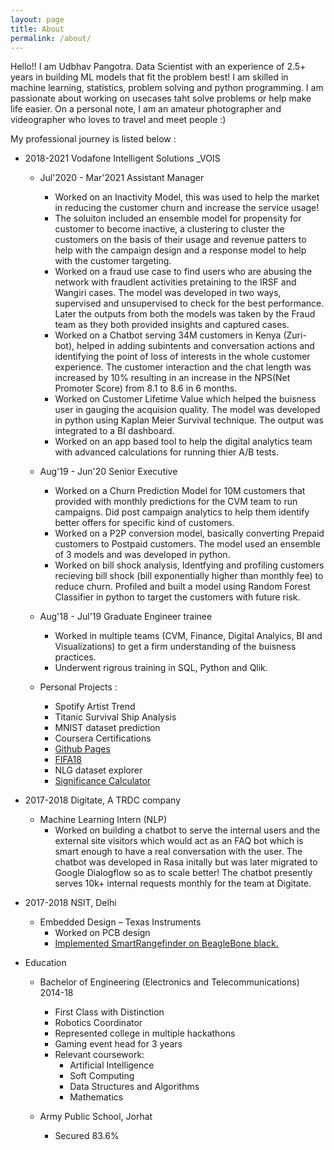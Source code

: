 ```yaml
---
layout: page
title: About
permalink: /about/
---
```

Hello!!
I am Udbhav Pangotra.
Data Scientist with an experience of 2.5+ years in building ML models that fit the problem best! 
I am skilled in machine learning, statistics, problem solving and python programming. I am passionate about working on usecases taht solve problems or help make life easier.
On a personal note, I am an amateur photographer and videographer who loves to travel and meet people :)

My professional journey is listed below : 
- 2018-2021 Vodafone Intelligent Solutions _VOIS
  - Jul'2020 - Mar'2021 Assistant Manager   
    - Worked on an Inactivity Model, this was used to help the market in reducing the customer churn and increase the service usage! 
    - The soluiton included an ensemble model for propensity for customer to become inactive, a clustering to cluster the customers on the basis of their usage and revenue patters to help with the campaign design and a response model to help with the customer targeting. 
    - Worked on a fraud use case to find users who are abusing the network with fraudlent activities pretaining to the IRSF and Wangiri cases. The model was developed in two ways, supervised and unsupervised to check for the best performance. Later the outputs from both the models was taken by the Fraud team as they both provided insights and captured cases.
    - Worked on a Chatbot serving 34M customers in Kenya (Zuri-bot), helped in adding subintents and conversation actions and identifying the point of loss of interests in the whole customer experience. The customer interaction and the chat length was increased by 10% resulting in an increase in the NPS(Net Promoter Score) from 8.1 to 8.6 in 6 months.
    - Worked on Customer Lifetime Value which helped the buisness user in gauging the acquision quality. The model was developed in python using Kaplan Meier Survival technique. The output was integrated to a BI dashboard. 
    - Worked on an app based tool to help the digital analytics team with advanced calculations for running thier A/B tests.
  - Aug'19 - Jun'20 Senior Executive
    - Worked on a Churn Prediction Model for 10M customers that provided with monthly predictions for the CVM team to run campaigns. Did post campaign analytics to help them identify better offers for specific kind of customers.
    - Worked on a P2P conversion model, basically converting Prepaid customers to Postpaid customers. The model used an ensemble of 3 models and was developed in python.
    - Worked on bill shock analysis, Identfying and profiling customers recieving bill shock (bill exponentially higher than monthly fee) to reduce churn. Profiled and built a model using Random Forest Classifier in python to target the customers with future risk.
  - Aug'18 - Jul'19 Graduate Engineer trainee
    - Worked in multiple teams (CVM, Finance, Digital Analyics, BI and Visualizations) to get a firm understanding of the buisness practices. 
    - Underwent rigrous training in SQL, Python and Qlik.

  - Personal Projects :
    - Spotify Artist Trend 
    - Titanic Survival Ship Analysis
    - MNIST dataset prediction
    - Coursera Certifications
    - [Github Pages](https://github.com/napster-powergeek/my-blog)
    - [FIFA18](https://github.com/napster-powergeek/FIFA-WorldCup-2018)
    - NLG dataset explorer
    - [Significance Calculator](https://github.com/napster-powergeek/Significance-Testing)
    

- 2017-2018 Digitate, A TRDC company 
  - Machine Learning Intern (NLP) 
    - Worked on building a chatbot to serve the internal users and the external site visitors which would act as an FAQ bot which is smart enough to have a real conversation with the user. The chatbot was developed in Rasa initally but was later migrated to Google Dialogflow so as to scale better!  The chatbot presently serves 10k+ internal requests monthly for the team at Digitate.

- 2017-2018 NSIT, Delhi
  - Embedded Design – Texas Instruments
    - Worked on PCB design
    - [Implemented SmartRangefinder on BeagleBone black.](https://github.com/napster-powergeek/Laser_RangeFinder)

- Education  
  - Bachelor of Engineering (Electronics and Telecommunications) 2014-18
    - First Class with Distinction 
    - Robotics Coordinator 
    - Represented college in multiple hackathons
    - Gaming event head for 3 years
    - Relevant coursework:
      - Artificial Intelligence
      - Soft Computing
      - Data Structures and Algorithms
      - Mathematics

  - Army Public School, Jorhat
    - Secured 83.6%




